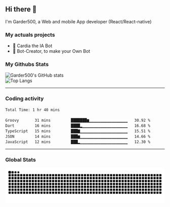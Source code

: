## Hi there 👋

I'm Garder500, a Web and mobile App developer (React/React-native)


### My actuals projects 
- 🔭 Cardia the IA Bot
- 🌱 Bot-Creator, to make your Own Bot

### My Githubs Stats

<!--- ![Garder 500 stats](https://github-readme-stats.vercel.app/api?username=garder500&show_icons=true&theme=Gradient) -->
![Garder500's GitHub stats](https://github-readme-stats.vercel.app/api?username=garder500&show_icons=true&theme=material-palenight&include_all_commits=true&custom_title=My%20Github%20Stats)
<br/>
![Top Langs](https://github-readme-stats.vercel.app/api/top-langs/?username=garder500&theme=material-palenight&layout=compact)

---
### Coding activity

<!--START_SECTION:waka-->

```txt
Total Time: 1 hr 40 mins

Groovy       31 mins         ███████▆▁▁▁▁▁▁▁▁▁▁▁▁▁▁▁▁▁   30.92 %
Dart         16 mins         ████▂▁▁▁▁▁▁▁▁▁▁▁▁▁▁▁▁▁▁▁▁   16.68 %
TypeScript   15 mins         ███▇▁▁▁▁▁▁▁▁▁▁▁▁▁▁▁▁▁▁▁▁▁   15.51 %
JSON         14 mins         ███▆▁▁▁▁▁▁▁▁▁▁▁▁▁▁▁▁▁▁▁▁▁   14.66 %
JavaScript   12 mins         ███▂▁▁▁▁▁▁▁▁▁▁▁▁▁▁▁▁▁▁▁▁▁   12.30 %
```

<!--END_SECTION:waka-->

---

### Global Stats 

![Snake.svg](https://github.com/garder500/garder500/blob/output/github-contribution-grid-snake.svg)
